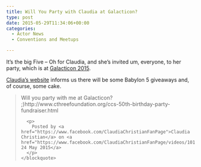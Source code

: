```yaml
---
title: Will You Party with Claudia at Galacticon?
type: post
date: 2015-05-29T11:34:06+00:00
categories:
  - Actor News
  - Conventions and Meetups

---
```

It&#8217;s the big Five &#8211; Oh for Claudia, and she&#8217;s invited um, everyone, to her party, which is at [Galacticon 2015][1].

[Claudia&#8217;s website][2] informs us there will be some Babylon 5 giveaways and, of course, some cake.

<div id="fb-root">
</div>

<div class="fb-post" data-href="https://www.facebook.com/ClaudiaChristianFanPage/videos/10152915981628581/" data-width="500">
  <div class="fb-xfbml-parse-ignore">
    <blockquote cite="https://www.facebook.com/ClaudiaChristianFanPage/videos/10152915981628581/">
      <p>
        Will you party with me at Galacticon? ;)http://www.cthreefoundation.org/ccs-50th-birthday-party-fundraiser.html
      </p>

      <p>
        Posted by <a href="https://www.facebook.com/ClaudiaChristianFanPage">Claudia Christian</a> on <a href="https://www.facebook.com/ClaudiaChristianFanPage/videos/10152915981628581/">Sunday, 24 May 2015</a>
      </p>
    </blockquote>
  </div>
</div>

 [1]: http://www.galacticon.org/ "Galacticon conference website"
 [2]: http://www.cthreefoundation.org/ccs-50th-birthday-party-fundraiser.html#.VWhb73t8Oo8
